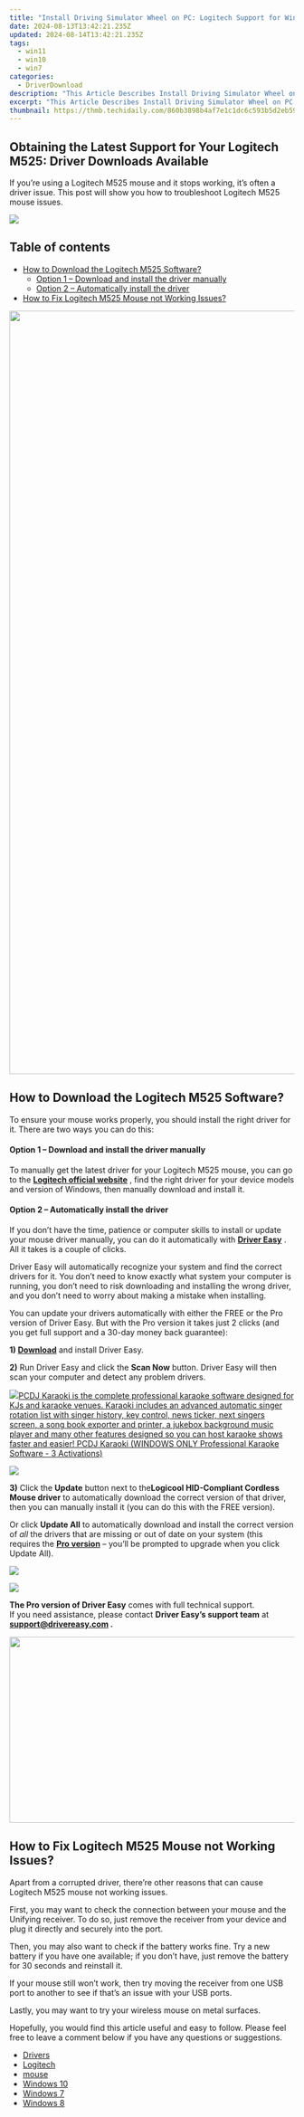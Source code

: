 ```yaml
---
title: "Install Driving Simulator Wheel on PC: Logitech Support for Windows Versions (7/8/1#)"
date: 2024-08-13T13:42:21.235Z
updated: 2024-08-14T13:42:21.235Z
tags:
  - win11
  - win10
  - win7
categories:
  - DriverDownload
description: "This Article Describes Install Driving Simulator Wheel on PC: Logitech Support for Windows Versions (7/8/1#)"
excerpt: "This Article Describes Install Driving Simulator Wheel on PC: Logitech Support for Windows Versions (7/8/1#)"
thumbnail: https://thmb.techidaily.com/860b3898b4af7e1c1dc6c593b5d2eb5997c8c8e6aad583a53288672db7b6ce02.jpg
---
```


## Obtaining the Latest Support for Your Logitech M525: Driver Downloads Available

If you’re using a Logitech M525 mouse and it stops working, it’s often a driver issue. This post will show you how to troubleshoot Logitech M525 mouse issues.

<!-- affiliate ads begin -->
<a href="https://store.absolute.com/order/checkout.php?PRODS=4601998&QTY=1&AFFILIATE=108875&CART=1"><img src="https://secure.avangate.com/images/merchant/ef70e26a0b5da778eda3f48014d087cd/728x90_larger-shield.jpg" border="0"></a>
<!-- affiliate ads end -->
## Table of contents

* [How to Download the Logitech M525 Software?](https://tools.techidaily.com/drivereasy/download/)  
  * [Option 1 – Download and install the driver manually](https://tools.techidaily.com/drivereasy/download/)  
  * [Option 2 – Automatically install the driver](https://tools.techidaily.com/drivereasy/download/)
* [How to Fix Logitech M525 Mouse not Working Issues?](https://tools.techidaily.com/drivereasy/download/)

<!-- affiliate ads begin -->
<a href="https://twopages.pxf.io/c/5597632/1873305/18544" target="_top" id="1873305"><img src="//a.impactradius-go.com/display-ad/18544-1873305" border="0" alt="" width="1080" height="1350"/></a><img height="0" width="0" src="https://imp.pxf.io/i/5597632/1873305/18544" style="position:absolute;visibility:hidden;" border="0" />
<!-- affiliate ads end -->
## How to Download the Logitech M525 Software?

 To ensure your mouse works properly, you should install the right driver for it. There are two ways you can do this:

#### **Option 1 – Download and install the driver manually**

 To manually get the latest driver for your Logitech M525 mouse, you can go to the **[Logitech official website](https://tools.techidaily.com/drivereasy/download/)**  , find the right driver for your device models and version of Windows, then manually download and install it.

#### Option 2 – Automatically install the driver

 If you don’t have the time, patience or computer skills to install or update your mouse driver manually, you can do it automatically with **[Driver Easy](https://tools.techidaily.com/drivereasy/download/)**  . All it takes is a couple of clicks.

 Driver Easy will automatically recognize your system and find the correct drivers for it. You don’t need to know exactly what system your computer is running, you don’t need to risk downloading and installing the wrong driver, and you don’t need to worry about making a mistake when installing.

 You can update your drivers automatically with either the FREE or the Pro version of Driver Easy. But with the Pro version it takes just 2 clicks (and you get full support and a 30-day money back guarantee):

 **1) [Download](https://tools.techidaily.com/drivereasy/download/)**  and install Driver Easy.

**2)** Run Driver Easy and click the **Scan Now** button. Driver Easy will then scan your computer and detect any problem drivers.

<!-- affiliate ads begin -->
<a href="https://shop.pcdj.com/order/checkout.php?PRODS=4698832&QTY=1&AFFILIATE=108875&CART=1"> <img src="https://secure.avangate.com/images/merchant/47f4b6321e9fd8e8f7326a6adc1a7c1e/products/karaoki-new-searchresultspane.jpg" border="0">PCDJ Karaoki is the complete professional karaoke software designed for KJs and karaoke venues. Karaoki includes an advanced automatic singer rotation list with singer history, key control, news ticker, next singers screen, a song book exporter and printer, a jukebox background music player and many other features designed so you can host karaoke shows faster and easier! 
 PCDJ Karaoki (WINDOWS ONLY Professional Karaoke Software - 3 Activations)</a>
<!-- affiliate ads end -->
![](https://images.drivereasy.com/wp-content/uploads/2020/01/2020-01-03_11-26-37.jpg)

**3)** Click the **Update**  button next to the**Logicool HID-Compliant Cordless Mouse driver** to automatically download the correct version of that driver, then you can manually install it (you can do this with the FREE version).

 Or click **Update All** to automatically download and install the correct version of _all_  the drivers that are missing or out of date on your system (this requires the **[Pro version](https://tools.techidaily.com/drivereasy/download/)**  – you’ll be prompted to upgrade when you click Update All).

<!-- affiliate ads begin -->
<a href="https://store.bitdefender.com/affiliate.php?ACCOUNT=BITLATIN&AFFILIATE=108875&PATH=http%3A%2F%2Fwww.bitdefender.com%2Fbusiness%3FAFFILIATE%3D108875%26RESOURCE%3D30%2525%2BOff%2Ball%2BGravityZone%2BProducts"><img src="https://www.bitdefender.com/content/dam/bitdefender/business/campaign/1200X628.png" border="0"></a>
<!-- affiliate ads end -->
![](https://images.drivereasy.com/wp-content/uploads/2020/01/image-51.png)

**The Pro version of Driver Easy** comes with full technical support.  
 If you need assistance, please contact **Driver Easy’s support team** at **[support@drivereasy.com](https://tools.techidaily.com/drivereasy/download/) .**

<!-- affiliate ads begin -->
<a href="https://ursime.pxf.io/c/5597632/2092236/16384" target="_top" id="2092236"><img src="//a.impactradius-go.com/display-ad/16384-2092236" border="0" alt="" width="1920" height="329"/></a><img height="0" width="0" src="https://imp.pxf.io/i/5597632/2092236/16384" style="position:absolute;visibility:hidden;" border="0" />
<!-- affiliate ads end -->
## How to Fix Logitech M525 Mouse not Working Issues?

 Apart from a corrupted driver, there’re other reasons that can cause Logitech M525 mouse not working issues.

 First, you may want to check the connection between your mouse and the Unifying receiver. To do so, just remove the receiver from your device and plug it directly and securely into the port.

 Then, you may also want to check if the battery works fine. Try a new battery if you have one available; if you don’t have, just remove the battery for 30 seconds and reinstall it.

 If your mouse still won’t work, then try moving the receiver from one USB port to another to see if that’s an issue with your USB ports.

Lastly, you may want to try your wireless mouse on metal surfaces.

 Hopefully, you would find this article useful and easy to follow. Please feel free to leave a comment below if you have any questions or suggestions.

* [Drivers](https://tools.techidaily.com/drivereasy/download/)
* [Logitech](https://tools.techidaily.com/drivereasy/download/)
* [mouse](https://tools.techidaily.com/drivereasy/download/)
* [Windows 10](https://tools.techidaily.com/drivereasy/download/)
* [Windows 7](https://tools.techidaily.com/drivereasy/download/)
* [Windows 8](https://tools.techidaily.com/drivereasy/download/)

<ins class="adsbygoogle"
     style="display:block"
     data-ad-format="autorelaxed"
     data-ad-client="ca-pub-7571918770474297"
     data-ad-slot="1223367746"></ins>



<ins class="adsbygoogle"
     style="display:block"
     data-ad-client="ca-pub-7571918770474297"
     data-ad-slot="8358498916"
     data-ad-format="auto"
     data-full-width-responsive="true"></ins>


